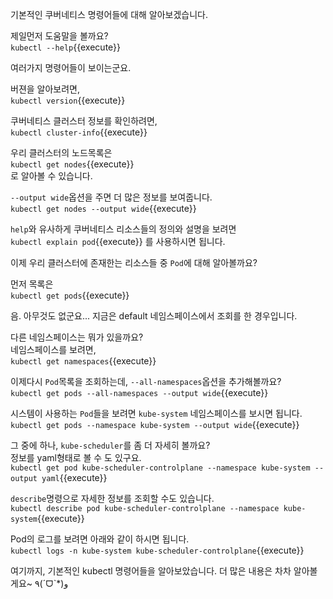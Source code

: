 기본적인 쿠버네티스 명령어들에 대해 알아보겠습니다.

제일먼저 도움말을 볼까요?  
`kubectl --help`{{execute}}

여러가지 명령어들이 보이는군요.

버젼을 알아보려면,  
`kubectl version`{{execute}}

쿠버네티스 클러스터 정보를 확인하려면,  
`kubectl cluster-info`{{execute}}

우리 클러스터의 노드목록은  
`kubectl get nodes`{{execute}}  
로 알아볼 수 있습니다.

`--output wide`옵션을 주면 더 많은 정보를 보여줍니다.  
`kubectl get nodes --output wide`{{execute}}

`help`와 유사하게 쿠버네티스 리소스들의 정의와 설명을 보려면  
`kubectl explain pod`{{execute}}
를 사용하시면 됩니다.


이제 우리 클러스터에 존재한는 리소스들 중 `Pod`에 대해 알아볼까요?

먼저 목록은  
`kubectl get pods`{{execute}}

음. 아무것도 없군요...
지금은 default 네임스페이스에서 조회를 한 경우입니다.

다른 네임스페이스는 뭐가 있을까요?  
네임스페이스를 보려면,  
`kubectl get namespaces`{{execute}}

이제다시 `Pod`목록을 조회하는데, `--all-namespaces`옵션을 추가해볼까요?  
`kubectl get pods --all-namespaces --output wide`{{execute}}

시스템이 사용하는 `Pod`들을 보려면 `kube-system` 네임스페이스를 보시면 됩니다.  
`kubectl get pods --namespace kube-system --output wide`{{execute}}

그 중에 하나, `kube-scheduler`를 좀 더 자세히 볼까요?  
정보를 yaml형태로 볼 수 도 있구요.  
`kubectl get pod kube-scheduler-controlplane --namespace kube-system --output yaml`{{execute}}

`describe`명령으로 자세한 정보를 조회할 수도 있습니다.  
`kubectl describe pod kube-scheduler-controlplane --namespace kube-system`{{execute}}

Pod의 로그를 보려면 아래와 같이 하시면 됩니다.  
`kubectl logs -n kube-system kube-scheduler-controlplane`{{execute}}


여기까지, 기본적인 kubectl 명령어들을 알아보았습니다.
더 많은 내용은 차차 알아볼게요~  ٩(ˊᗜˋ*)و
